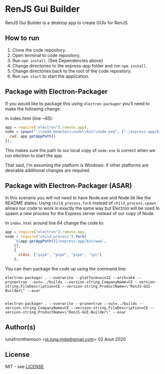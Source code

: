 # RenJS Gui Builder

RenJS Gui Builder is a desktop app to create GUIs for RenJS.

## How to run

1.  Clone the code repository.
2.  Open terminal to code repository.
3.  Run `npm install`. (See Dependencies above)
4.  Change directories to the express-app folder and run `npm install`.
5.  Change directories back to the root of the code repository.
6.  Run `npm start` to start the application.

## Package with Electron-Packager

If you would like to package this using `electron-packager` you'll need to
make the following change:

In index.html (line ~65):

```javascript
app = require("electron").remote.app),
node = spawn(".\\node_modules\\node\\bin\\node.exe", ["./express-app/bin/www"], {
  cwd: app.getAppPath()
});
```

This makes sure the path to our local copy of `node.exe` is correct when we run
electron to start the app.

That said, I'm assuming the platform is Windows. If other platforms are
desirable additional changes are required.

## Package with Electron-Packager (ASAR)

In this scenario you will not need to have Node.exe and Node.lib like the README
states. Using `child_process.fork` instead of `child_process.spawn` allows our
code to work in exactly the same way but Electron will be used to spawn a new
process for the Express server instead of our copy of Node.

In `index.html` around line 64 change the code to:

```javascript
app = require("electron").remote.app,
node = require("child_process").fork(
    `${app.getAppPath()}/express-app/bin/www`,
    [],
    {
      stdio: ["pipe", "pipe", "pipe", "ipc"]
    };
```

You can then package the code up using the command line:

```
electron-packager . --overwrite --platform=win32 --arch=x64 --prune=true --out=../builds --version-string.CompanyName=CE --version-string.FileDescription=CE --version-string.ProductName=\"RenJS-GUI-Builder\" --asar


electron-packager . --overwrite --prune=true --out=../builds --version-string.CompanyName=CE --version-string.FileDescription=CE --version-string.ProductName=\"RenJS-GUI-Builder\" --asar
```

## Author(s)

lunafromthemoon &lt;je.luna.mdq@gmail.com&gt;
02 Aout 2020

## License

MIT - see [LICENSE](LICENSE)
